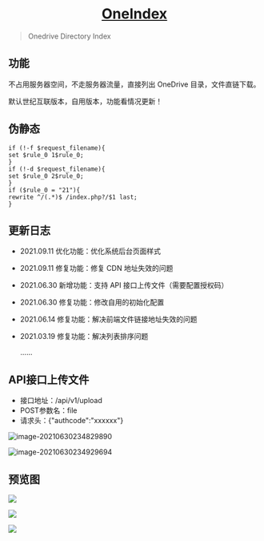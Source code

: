 <h1 align="center"><a href="https://pan.layne666.cn" target="_blank">OneIndex</a></h1>

> Onedrive Directory Index

## 功能

不占用服务器空间，不走服务器流量，直接列出 OneDrive 目录，文件直链下载。  

默认世纪互联版本，自用版本，功能看情况更新！

## 伪静态

```nginx
if (!-f $request_filename){
set $rule_0 1$rule_0;
}
if (!-d $request_filename){
set $rule_0 2$rule_0;
}
if ($rule_0 = "21"){
rewrite ^/(.*)$ /index.php?/$1 last;
}
```

## 更新日志

* 2021.09.11 优化功能：优化系统后台页面样式

* 2021.09.11 修复功能：修复 CDN 地址失效的问题

* 2021.06.30 新增功能：支持 API 接口上传文件（需要配置授权码）

* 2021.06.30 修复功能：修改自用的初始化配置

* 2021.06.14 修复功能：解决前端文件链接地址失效的问题

* 2021.03.19 修复功能：解决列表排序问题

   ......

## API接口上传文件

* 接口地址：/api/v1/upload
* POST参数名：file
* 请求头：{"authcode":"xxxxxx"}

![image-20210630234829890](https://pan.layne666.cn/images/2021/06/30/N2PmrtkkAF.png)

![image-20210630234929694](https://pan.layne666.cn/images/2021/06/30/kCjgGPd87n.png)

## 预览图

![](https://pan.layne666.cn/images/2021/06/30/CNS0GfTf0b.png)

![](https://pan.layne666.cn/images/2021/06/30/Af0ZlBjdZE.png)

![](https://pan.layne666.cn/images/2021/06/30/2TtUwUbmgr.png)